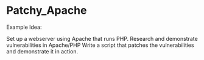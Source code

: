 # Patchy_Apache

Example Idea:

Set up a webserver using Apache that runs PHP.
Research and demonstrate vulnerabilities in Apache/PHP
Write a script that patches the vulnerabilities and demonstrate it in action.
